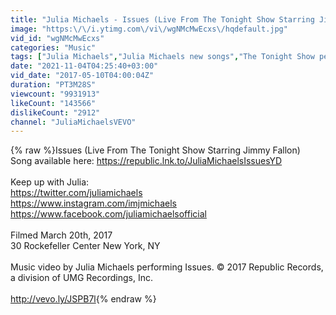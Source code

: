 ```yaml
---
title: "Julia Michaels - Issues (Live From The Tonight Show Starring Jimmy Fallon)"
image: "https:\/\/i.ytimg.com\/vi\/wgNMcMwEcxs\/hqdefault.jpg"
vid_id: "wgNMcMwEcxs"
categories: "Music"
tags: ["Julia Michaels","Julia Michaels new songs","The Tonight Show performance"]
date: "2021-11-04T04:25:40+03:00"
vid_date: "2017-05-10T04:00:04Z"
duration: "PT3M28S"
viewcount: "9931913"
likeCount: "143566"
dislikeCount: "2912"
channel: "JuliaMichaelsVEVO"
---
```

{% raw %}Issues (Live From The Tonight Show Starring Jimmy Fallon)<br />Song available here: <a rel="nofollow" target="blank" href="https://republic.lnk.to/JuliaMichaelsIssuesYD">https://republic.lnk.to/JuliaMichaelsIssuesYD</a><br /> <br />Keep up with Julia:<br /><a rel="nofollow" target="blank" href="https://twitter.com/juliamichaels">https://twitter.com/juliamichaels</a><br /><a rel="nofollow" target="blank" href="https://www.instagram.com/imjmichaels">https://www.instagram.com/imjmichaels</a><br /><a rel="nofollow" target="blank" href="https://www.facebook.com/juliamichaelsofficial">https://www.facebook.com/juliamichaelsofficial</a><br /> <br />Filmed March 20th, 2017<br />30 Rockefeller Center New York, NY<br /> <br />Music video by Julia Michaels performing Issues. © 2017 Republic Records, a division of UMG Recordings, Inc.<br /><br /><a rel="nofollow" target="blank" href="http://vevo.ly/JSPB7l">http://vevo.ly/JSPB7l</a>{% endraw %}
